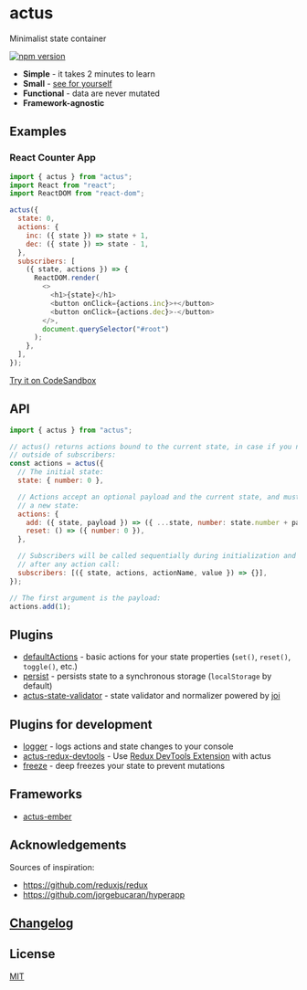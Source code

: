 # actus

Minimalist state container

[![npm version](https://img.shields.io/npm/v/actus.svg?style=flat-square)](https://www.npmjs.com/package/actus)

- **Simple** - it takes 2 minutes to learn
- **Small** - [see for yourself](https://bundlephobia.com/result?p=actus)
- **Functional** - data are never mutated
- **Framework-agnostic**

## Examples

### React Counter App

```js
import { actus } from "actus";
import React from "react";
import ReactDOM from "react-dom";

actus({
  state: 0,
  actions: {
    inc: ({ state }) => state + 1,
    dec: ({ state }) => state - 1,
  },
  subscribers: [
    ({ state, actions }) => {
      ReactDOM.render(
        <>
          <h1>{state}</h1>
          <button onClick={actions.inc}>+</button>
          <button onClick={actions.dec}>-</button>
        </>,
        document.querySelector("#root")
      );
    },
  ],
});
```

[Try it on CodeSandbox](https://codesandbox.io/s/actusreact-counter-app-example-y4p8e)

## API

```js
import { actus } from "actus";

// actus() returns actions bound to the current state, in case if you need them
// outside of subscribers:
const actions = actus({
  // The initial state:
  state: { number: 0 },

  // Actions accept an optional payload and the current state, and must return
  // a new state:
  actions: {
    add: ({ state, payload }) => ({ ...state, number: state.number + payload }),
    reset: () => ({ number: 0 }),
  },

  // Subscribers will be called sequentially during initialization and then
  // after any action call:
  subscribers: [({ state, actions, actionName, value }) => {}],
});

// The first argument is the payload:
actions.add(1);
```

## Plugins

- [defaultActions](https://github.com/EvgenyOrekhov/actus/tree/master/packages/actus/src/plugins/defaultActions) - basic actions for your state properties (`set()`, `reset()`, `toggle()`, etc.)
- [persist](https://github.com/EvgenyOrekhov/actus/tree/master/packages/actus/src/plugins/persist) - persists state to a synchronous storage (`localStorage` by default)
- [actus-state-validator](https://github.com/EvgenyOrekhov/actus/tree/master/packages/actus-state-validator) - state validator and normalizer powered by [joi](https://github.com/hapijs/joi)

## Plugins for development

- [logger](https://github.com/EvgenyOrekhov/actus/tree/master/packages/actus/src/plugins/persist) - logs actions and state changes to your console
- [actus-redux-devtools](https://github.com/EvgenyOrekhov/actus/tree/master/packages/actus-redux-devtools) - Use [Redux DevTools Extension](https://github.com/zalmoxisus/redux-devtools-extension) with actus
- [freeze](https://github.com/EvgenyOrekhov/actus/tree/master/packages/actus/src/plugins/persist) - deep freezes your state to prevent mutations

## Frameworks

- [actus-ember](https://github.com/EvgenyOrekhov/actus/tree/master/packages/actus-ember)

## Acknowledgements

Sources of inspiration:

- https://github.com/reduxjs/redux
- https://github.com/jorgebucaran/hyperapp

## [Changelog](https://github.com/EvgenyOrekhov/actus/releases)

## License

[MIT](/LICENSE)
